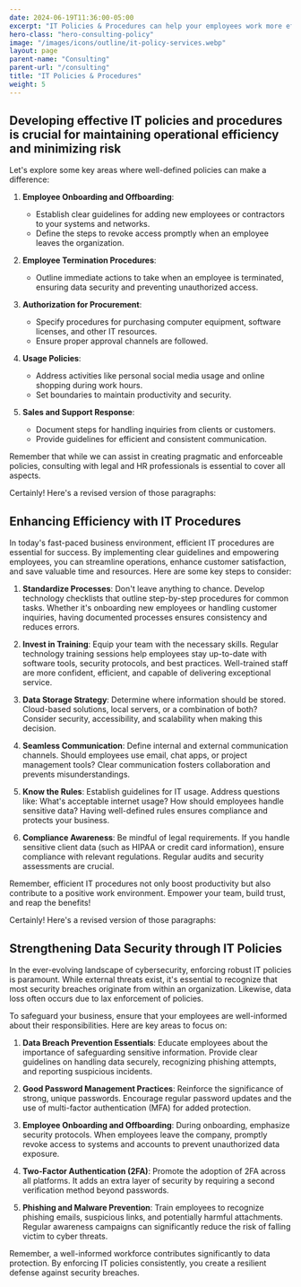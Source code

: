 ```yaml
---
date: 2024-06-19T11:36:00-05:00
excerpt: "IT Policies & Procedures can help your employees work more efficiently as well as reduce cybersecurity risks."
hero-class: "hero-consulting-policy"
image: "/images/icons/outline/it-policy-services.webp"
layout: page
parent-name: "Consulting"
parent-url: "/consulting"
title: "IT Policies & Procedures"
weight: 5
---
```


## Developing effective IT policies and procedures is crucial for maintaining operational efficiency and minimizing risk

Let's explore some key areas where well-defined policies can make a difference:

1. **Employee Onboarding and Offboarding**:
   - Establish clear guidelines for adding new employees or contractors to your systems and networks.
   - Define the steps to revoke access promptly when an employee leaves the organization.

2. **Employee Termination Procedures**:
   - Outline immediate actions to take when an employee is terminated, ensuring data security and preventing unauthorized access.

3. **Authorization for Procurement**:
   - Specify procedures for purchasing computer equipment, software licenses, and other IT resources.
   - Ensure proper approval channels are followed.

4. **Usage Policies**:
   - Address activities like personal social media usage and online shopping during work hours.
   - Set boundaries to maintain productivity and security.

5. **Sales and Support Response**:
   - Document steps for handling inquiries from clients or customers.
   - Provide guidelines for efficient and consistent communication.

Remember that while we can assist in creating pragmatic and enforceable policies, consulting with legal and HR professionals is essential to cover all aspects.

Certainly! Here's a revised version of those paragraphs:

## Enhancing Efficiency with IT Procedures

In today's fast-paced business environment, efficient IT procedures are essential for success. By implementing clear guidelines and empowering employees, you can streamline operations, enhance customer satisfaction, and save valuable time and resources. Here are some key steps to consider:

1. **Standardize Processes**: Don't leave anything to chance. Develop technology checklists that outline step-by-step procedures for common tasks. Whether it's onboarding new employees or handling customer inquiries, having documented processes ensures consistency and reduces errors.

2. **Invest in Training**: Equip your team with the necessary skills. Regular technology training sessions help employees stay up-to-date with software tools, security protocols, and best practices. Well-trained staff are more confident, efficient, and capable of delivering exceptional service.

3. **Data Storage Strategy**: Determine where information should be stored. Cloud-based solutions, local servers, or a combination of both? Consider security, accessibility, and scalability when making this decision.

4. **Seamless Communication**: Define internal and external communication channels. Should employees use email, chat apps, or project management tools? Clear communication fosters collaboration and prevents misunderstandings.

5. **Know the Rules**: Establish guidelines for IT usage. Address questions like: What's acceptable internet usage? How should employees handle sensitive data? Having well-defined rules ensures compliance and protects your business.

6. **Compliance Awareness**: Be mindful of legal requirements. If you handle sensitive client data (such as HIPAA or credit card information), ensure compliance with relevant regulations. Regular audits and security assessments are crucial.

Remember, efficient IT procedures not only boost productivity but also contribute to a positive work environment. Empower your team, build trust, and reap the benefits!

Certainly! Here's a revised version of those paragraphs:

## Strengthening Data Security through IT Policies

In the ever-evolving landscape of cybersecurity, enforcing robust IT policies is paramount. While external threats exist, it's essential to recognize that most security breaches originate from within an organization. Likewise, data loss often occurs due to lax enforcement of policies.

To safeguard your business, ensure that your employees are well-informed about their responsibilities. Here are key areas to focus on:

1. **Data Breach Prevention Essentials**: Educate employees about the importance of safeguarding sensitive information. Provide clear guidelines on handling data securely, recognizing phishing attempts, and reporting suspicious incidents.

2. **Good Password Management Practices**: Reinforce the significance of strong, unique passwords. Encourage regular password updates and the use of multi-factor authentication (MFA) for added protection.

3. **Employee Onboarding and Offboarding**: During onboarding, emphasize security protocols. When employees leave the company, promptly revoke access to systems and accounts to prevent unauthorized data exposure.

4. **Two-Factor Authentication (2FA)**: Promote the adoption of 2FA across all platforms. It adds an extra layer of security by requiring a second verification method beyond passwords.

5. **Phishing and Malware Prevention**: Train employees to recognize phishing emails, suspicious links, and potentially harmful attachments. Regular awareness campaigns can significantly reduce the risk of falling victim to cyber threats.

Remember, a well-informed workforce contributes significantly to data protection. By enforcing IT policies consistently, you create a resilient defense against security breaches.